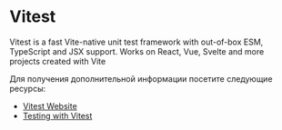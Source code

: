 # Vitest

Vitest is a fast Vite-native unit test framework with out-of-box ESM, TypeScript and JSX support.
Works on React, Vue, Svelte and more projects created with Vite

Для получения дополнительной информации посетите следующие ресурсы:

- [Vitest Website](https://vitest.dev/)
- [Testing with Vitest](https://www.youtube.com/watch?v=cM_AeQHzlGg)
